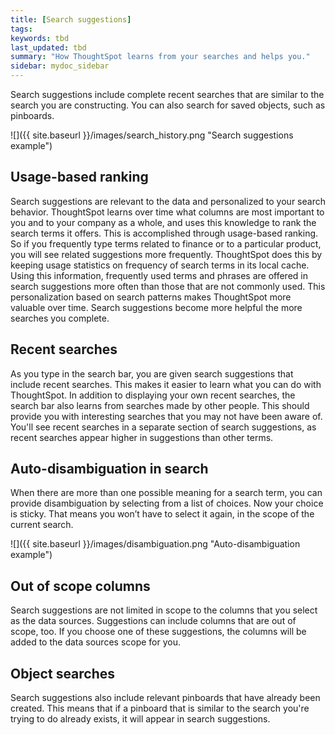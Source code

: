 ```yaml
---
title: [Search suggestions]
tags:
keywords: tbd
last_updated: tbd
summary: "How ThoughtSpot learns from your searches and helps you."
sidebar: mydoc_sidebar
---
```

Search suggestions include complete recent searches that are similar to the search you are constructing. You can also search for saved objects, such as pinboards.

 ![]({{ site.baseurl }}/images/search_history.png "Search suggestions example")

## Usage-based ranking

Search suggestions are relevant to the data and personalized to your search behavior. ThoughtSpot learns over time what columns are most important to you and to your company as a whole, and uses this knowledge to rank the search terms it offers. This is accomplished through usage-based ranking. So if you frequently type terms related to finance or to a particular product, you will see related suggestions more frequently. ThoughtSpot does this by keeping usage statistics on frequency of search terms in its local cache. Using this information, frequently used terms and phrases are offered in search suggestions more often than those that are not commonly used. This personalization based on search patterns makes ThoughtSpot more valuable over time. Search suggestions become more helpful the more searches you complete.

## Recent searches

As you type in the search bar, you are given search suggestions that include recent searches. This makes it easier to learn what you can do with ThoughtSpot. In addition to displaying your own recent searches, the search bar also learns from searches made by other people. This should provide you with interesting searches that you may not have been aware of. You'll see recent searches in a separate section of search suggestions, as recent searches appear higher in suggestions than other terms.

## Auto-disambiguation in search

When there are more than one possible meaning for a search term, you can provide disambiguation by selecting from a list of choices. Now your choice is sticky. That means you won’t have to select it again, in the scope of the current search.

 ![]({{ site.baseurl }}/images/disambiguation.png "Auto-disambiguation example")

## Out of scope columns

Search suggestions are not limited in scope to the columns that you select as the data sources. Suggestions can include columns that are out of scope, too. If you choose one of these suggestions, the columns will be added to the data sources scope for you.

## Object searches

Search suggestions also include relevant pinboards that have already been created. This means that if a pinboard that is similar to the search you're trying to do already exists, it will appear in search suggestions.
